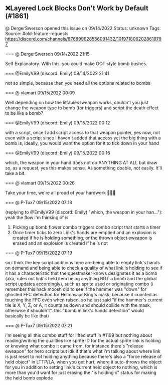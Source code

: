 ## ❌Layered Lock Blocks Don't Work by Default (#1861)
@ DergerSwerson opened this issue on 09/14/2022
Status: unknown
Tags: 
Source: #old-feature-requests https://discord.com/channels/876899628556091432/1019718062028619797


=== @ DergerSwerson 09/14/2022 21:15

Self Explanatory. With this, you could make OOT style bomb bushes.

=== @EmilyV99 (discord: Emily) 09/14/2022 21:41

not so simple, because then you need all the options related to bombs

=== @ vlamart 09/15/2022 00:09

Well depending on how the liftables lweapon works, couldn't you just change the weapon type to bomb (for triggers) and script the death effect to be like a bomb?

=== @EmilyV99 (discord: Emily) 09/15/2022 00:12

with a script, once I add script access to that weapon pointer, yes
now, not even with a script
since I haven't added that access yet
the big thing with a bomb is, ideally, you would want the option for it to tick down in your hand

=== @EmilyV99 (discord: Emily) 09/15/2022 00:16

which, the weapon in your hand does not do ANYTHING AT ALL but draw
so, as a request, yes this makes sense. As something doable, not easily. It'll take a bit.

=== @ vlamart 09/15/2022 00:26

Take your time, we're all proud of your hardwork 👏💅💚

=== @ P-Tux7 09/15/2022 07:18

(replying to @EmilyV99 (discord: Emily) "which, the weapon in your han…"): yeah the flow i'm thinking of is
1. Picking up bomb flower combo triggers combo script that starts a timer
2. Once timer ticks to zero Link's hands are emptied and an explosion is created if he is holding something, or the thrown object eweapon is erased and an explosion is created if he is not

=== @ P-Tux7 09/15/2022 07:19

so i think the key script additions here are being able to empty link's hands on demand and being able to check a quality of what link is holding to see if it has a characteristic that the questmaker knows designates it as a bomb (aka, rules out link's held item being anything BUT a bomb and the global script updates accordingly), such as sprite used or originating combo
(i remember this hack moosh did to see if the hammer was "down" for ghosted FFC detection for Helmasaur King's mask, because it counted as touching the FFC even when raised. so he just said "if the hammer's current tile is X, Y, Z, or A, it counts as down and should collide with the mask, otherwise it shouldn't". this "bomb in link's hands detection" would basically be like that)

=== @ P-Tux7 09/15/2022 07:21

i'm seeing all this combo stuff for lifted stuff in #1199 but nothing about reading/writing the qualities like sprite ID for the actual sprite link is holding or knowing what combo it came from, for instance
there's "release eweapon" for hero scripts but idk if that's what i'm talking about where link is just reset to not holding anything
because there's also a "force release of held object" in LTTP/LA, when you get hurt, where it auto-throws the object for you in addition to setting link's current held object to nothing, which is more than you'd want for just erasing the "is holding x" status for making the held bomb explode
